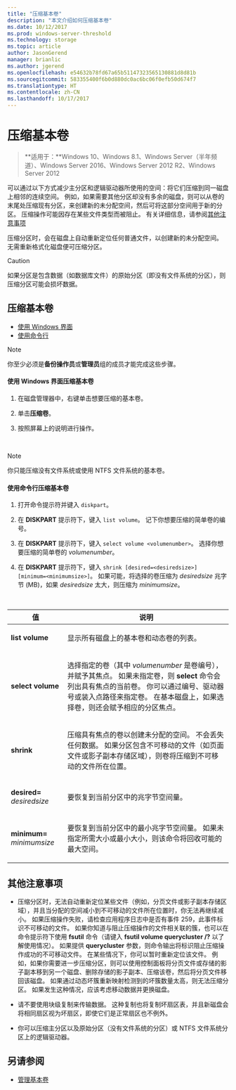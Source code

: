 ```yaml
---
title: "压缩基本卷"
description: "本文介绍如何压缩基本卷"
ms.date: 10/12/2017
ms.prod: windows-server-threshold
ms.technology: storage
ms.topic: article
author: JasonGerend
manager: brianlic
ms.author: jgerend
ms.openlocfilehash: e54632b78fd67a65b51147323565130881d8d81b
ms.sourcegitcommit: 583355400f6b0d880dc0ac6bc06f0efb50d674f7
ms.translationtype: HT
ms.contentlocale: zh-CN
ms.lasthandoff: 10/17/2017
---
```

# <a name="shrink-a-basic-volume"></a>压缩基本卷

> **适用于：**Windows 10、Windows 8.1、Windows Server（半年频道）、Windows Server 2016、Windows Server 2012 R2、Windows Server 2012

可以通过以下方式减少主分区和逻辑驱动器所使用的空间：将它们压缩到同一磁盘上相邻的连续空间。 例如，如果需要其他分区却没有多余的磁盘，则可以从卷的末尾处压缩现有分区，来创建新的未分配空间，然后可将这部分空间用于新的分区。 压缩操作可能因存在某些文件类型而被阻止。 有关详细信息，请参阅[其他注意事项](#addcon) 

压缩分区时，会在磁盘上自动重新定位任何普通文件，以创建新的未分配空间。 无需重新格式化磁盘便可压缩分区。

> [!CAUTION]
> 如果分区是包含数据（如数据库文件）的原始分区（即没有文件系统的分区），则压缩分区可能会损坏数据。

## <a name="shrinking-a-basic-volume"></a>压缩基本卷

-   [使用 Windows 界面](#BKMK_WINUI)
-   [使用命令行](#BKMK_CMD)

> [!NOTE]
> 你至少必须是**备份操作员**或**管理员**组的成员才能完成这些步骤。

<a id="BKMK_WINUI"></a>
#### <a name="to-shrink-a-basic-volume-using-the-windows-interface"></a>使用 Windows 界面压缩基本卷

1.  在磁盘管理器中，右键单击想要压缩的基本卷。

2.  单击**压缩卷**。

3.  按照屏幕上的说明进行操作。

<br />

> [!NOTE]
> 你只能压缩没有文件系统或使用 NTFS 文件系统的基本卷。

<a id="BKMK_CMD"></a>
#### <a name="to-shrink-a-basic-volume-using-a-command-line"></a>使用命令行压缩基本卷

1.  打开命令提示符并键入 `diskpart`。

2.  在 **DISKPART** 提示符下，键入 `list volume`。 记下你想要压缩的简单卷的编号。

3.  在 **DISKPART** 提示符下，键入 `select volume <volumenumber>`。 选择你想要压缩的简单卷的 *volumenumber*。

4.  在 **DISKPART** 提示符下，键入 `shrink [desired=<desiredsize>] [minimum=<minimumsize>]`。 如果可能，将选择的卷压缩为 *desiredsize* 兆字节 (MB)，如果 *desiredsize* 太大，则压缩为 *minimumsize*。

<br />

| 值 | 说明|
|---|---|
| <p>**list volume**</p> | <p>显示所有磁盘上的基本卷和动态卷的列表。</p>|
| <p>**select volume**</p> | <p>选择指定的卷（其中 <em>volumenumber</em> 是卷编号），并赋予其焦点。 如果未指定卷，则 **select** 命令会列出具有焦点的当前卷。 你可以通过编号、驱动器号或装入点路径来指定卷。 在基本磁盘上，如果选择卷，则还会赋予相应的分区焦点。</p> |
| <p>**shrink**</p> | <p>压缩具有焦点的卷以创建未分配的空间。 不会丢失任何数据。 如果分区包含不可移动的文件（如页面文件或影子副本存储区域），则卷将压缩到不可移动的文件所在位置。 |
| <p>**desired=** <em>desiredsize</em></p> | <p>要恢复到当前分区中的兆字节空间量。</p> |
| <p>**minimum=** <em>minimumsize</em></p> | <p>要恢复到当前分区中的最小兆字节空间量。 如果未指定所需大小或最小大小，则该命令将回收可能的最大空间。</p> 

<a id="addcon"></a>

## <a name="additional-considerations"></a>其他注意事项

-   压缩分区时，无法自动重新定位某些文件（例如，分页文件或影子副本存储区域），并且当分配的空间减小到不可移动的文件所在位置时，你无法再继续减小。 如果压缩操作失败，请检查应用程序日志中是否有事件 259，此事件标识不可移动的文件。 如果你知道与阻止压缩操作的文件相关联的簇，也可以在命令提示符下使用 **fsutil** 命令（请键入 **fsutil volume querycluster /?**  以了解使用情况）。 如果提供 **querycluster** 参数，则命令输出将标识阻止压缩操作成功的不可移动文件。
在某些情况下，你可以暂时重新定位该文件。 例如，如果你需要进一步压缩分区，则可以使用控制面板将分页文件或存储的影子副本移到另一个磁盘、删除存储的影子副本、压缩该卷，然后将分页文件移回该磁盘。 如果通过动态坏簇重新映射检测到的坏簇数量太高，则无法压缩分区。 如果发生这种情况，应该考虑移动数据并更换磁盘。

-  请不要使用块级复制来传输数据。 这种复制也将复制坏扇区表，并且新磁盘会将相同扇区视为坏扇区，即使它们是正常扇区也不例外。

-   你可以压缩主分区以及原始分区（没有文件系统的分区）或 NTFS 文件系统分区上的逻辑驱动器。

## <a name="see-also"></a>另请参阅

-   [管理基本卷](manage-basic-volumes.md)